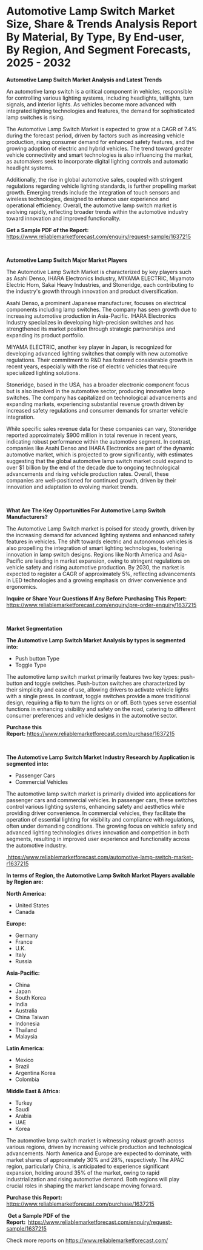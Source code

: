 <p><h1>Automotive Lamp Switch Market Size, Share & Trends Analysis Report By Material, By Type, By End-user, By Region, And Segment Forecasts, 2025 - 2032</h1></p><p><strong>Automotive Lamp Switch Market Analysis and Latest Trends</strong></p>
<p><p>An automotive lamp switch is a critical component in vehicles, responsible for controlling various lighting systems, including headlights, taillights, turn signals, and interior lights. As vehicles become more advanced with integrated lighting technologies and features, the demand for sophisticated lamp switches is rising.</p><p>The Automotive Lamp Switch Market is expected to grow at a CAGR of 7.4% during the forecast period, driven by factors such as increasing vehicle production, rising consumer demand for enhanced safety features, and the growing adoption of electric and hybrid vehicles. The trend toward greater vehicle connectivity and smart technologies is also influencing the market, as automakers seek to incorporate digital lighting controls and automatic headlight systems.</p><p>Additionally, the rise in global automotive sales, coupled with stringent regulations regarding vehicle lighting standards, is further propelling market growth. Emerging trends include the integration of touch sensors and wireless technologies, designed to enhance user experience and operational efficiency. Overall, the automotive lamp switch market is evolving rapidly, reflecting broader trends within the automotive industry toward innovation and improved functionality.</p></p>
<p><strong>Get a Sample PDF of the Report:&nbsp;</strong> <a href="https://www.reliablemarketforecast.com/enquiry/request-sample/1637215?utm_campaign=3225&utm_medium=2&utm_source=Github&utm_content=ia&utm_term=23032025&utm_id=automotive-lamp-switch">https://www.reliablemarketforecast.com/enquiry/request-sample/1637215</a></p>
<p>&nbsp;</p>
<p><strong>Automotive Lamp Switch Major Market Players</strong></p>
<p><p>The Automotive Lamp Switch Market is characterized by key players such as Asahi Denso, IHARA Electronics Industry, MIYAMA ELECTRIC, Miyamoto Electric Horn, Sakai Heavy Industries, and Stoneridge, each contributing to the industry's growth through innovation and product diversification.</p><p>Asahi Denso, a prominent Japanese manufacturer, focuses on electrical components including lamp switches. The company has seen growth due to increasing automotive production in Asia-Pacific. IHARA Electronics Industry specializes in developing high-precision switches and has strengthened its market position through strategic partnerships and expanding its product portfolio.</p><p>MIYAMA ELECTRIC, another key player in Japan, is recognized for developing advanced lighting switches that comply with new automotive regulations. Their commitment to R&D has fostered considerable growth in recent years, especially with the rise of electric vehicles that require specialized lighting solutions.</p><p>Stoneridge, based in the USA, has a broader electronic component focus but is also involved in the automotive sector, producing innovative lamp switches. The company has capitalized on technological advancements and expanding markets, experiencing substantial revenue growth driven by increased safety regulations and consumer demands for smarter vehicle integration.</p><p>While specific sales revenue data for these companies can vary, Stoneridge reported approximately $900 million in total revenue in recent years, indicating robust performance within the automotive segment. In contrast, companies like Asahi Denso and IHARA Electronics are part of the dynamic automotive market, which is projected to grow significantly, with estimates suggesting that the global automotive lamp switch market could expand to over $1 billion by the end of the decade due to ongoing technological advancements and rising vehicle production rates. Overall, these companies are well-positioned for continued growth, driven by their innovation and adaptation to evolving market trends.</p></p>
<p>&nbsp;</p>
<p><strong>What Are The Key Opportunities For Automotive Lamp Switch Manufacturers?</strong></p>
<p><p>The Automotive Lamp Switch market is poised for steady growth, driven by the increasing demand for advanced lighting systems and enhanced safety features in vehicles. The shift towards electric and autonomous vehicles is also propelling the integration of smart lighting technologies, fostering innovation in lamp switch designs. Regions like North America and Asia-Pacific are leading in market expansion, owing to stringent regulations on vehicle safety and rising automotive production. By 2030, the market is expected to register a CAGR of approximately 5%, reflecting advancements in LED technologies and a growing emphasis on driver convenience and ergonomics.</p></p>
<p><strong>Inquire or Share Your Questions If Any Before Purchasing This Report:</strong> <a href="https://www.reliablemarketforecast.com/enquiry/pre-order-enquiry/1637215?utm_campaign=3225&utm_medium=2&utm_source=Github&utm_content=ia&utm_term=23032025&utm_id=automotive-lamp-switch">https://www.reliablemarketforecast.com/enquiry/pre-order-enquiry/1637215</a></p>
<p>&nbsp;</p>
<p><strong>Market Segmentation</strong></p>
<p><strong>The Automotive Lamp Switch Market Analysis by types is segmented into:</strong></p>
<p><ul><li>Push button Type</li><li>Toggle Type</li></ul></p>
<p><p>The automotive lamp switch market primarily features two key types: push-button and toggle switches. Push-button switches are characterized by their simplicity and ease of use, allowing drivers to activate vehicle lights with a single press. In contrast, toggle switches provide a more traditional design, requiring a flip to turn the lights on or off. Both types serve essential functions in enhancing visibility and safety on the road, catering to different consumer preferences and vehicle designs in the automotive sector.</p></p>
<p><strong>Purchase this Report:&nbsp;</strong><a href="https://www.reliablemarketforecast.com/purchase/1637215?utm_campaign=3225&utm_medium=2&utm_source=Github&utm_content=ia&utm_term=23032025&utm_id=automotive-lamp-switch">https://www.reliablemarketforecast.com/purchase/1637215</a></p>
<p>&nbsp;</p>
<p><strong>The Automotive Lamp Switch Market Industry Research by Application is segmented into:</strong></p>
<p><ul><li>Passenger Cars</li><li>Commercial Vehicles</li></ul></p>
<p><p>The automotive lamp switch market is primarily divided into applications for passenger cars and commercial vehicles. In passenger cars, these switches control various lighting systems, enhancing safety and aesthetics while providing driver convenience. In commercial vehicles, they facilitate the operation of essential lighting for visibility and compliance with regulations, often under demanding conditions. The growing focus on vehicle safety and advanced lighting technologies drives innovation and competition in both segments, resulting in improved user experience and functionality across the automotive industry.</p></p>
<p><a href="https://www.reliablemarketforecast.com/automotive-lamp-switch-market-r1637215?utm_campaign=3225&utm_medium=2&utm_source=Github&utm_content=ia&utm_term=23032025&utm_id=automotive-lamp-switch">&nbsp;https://www.reliablemarketforecast.com/automotive-lamp-switch-market-r1637215</a></p>
<p><strong>In terms of Region, the Automotive Lamp Switch Market Players available by Region are:</strong></p>
<p>
    <p> <strong> North America: </strong>
        <ul>
            <li>United States</li>
            <li>Canada</li>
        </ul>
        </p> 
    <p> <strong> Europe: </strong>
        <ul>
            <li>Germany</li>
            <li>France</li>
            <li>U.K.</li>
            <li>Italy</li>
            <li>Russia</li>
        </ul>
        </p> 
    <p> <strong> Asia-Pacific: </strong>
        <ul>
            <li>China</li>
            <li>Japan</li>
            <li>South Korea</li>
            <li>India</li>
            <li>Australia</li>
            <li>China Taiwan</li>
            <li>Indonesia</li>
            <li>Thailand</li>
            <li>Malaysia</li>
        </ul>
        </p> 
    <p> <strong> Latin America: </strong>
        <ul>
            <li>Mexico</li>
            <li>Brazil</li>
            <li>Argentina Korea</li>
            <li>Colombia</li>
        </ul>
        </p> 
    <p> <strong> Middle East & Africa: </strong>
        <ul>
            <li>Turkey</li>
            <li>Saudi</li>
            <li>Arabia</li>
            <li>UAE</li>
            <li>Korea</li>
        </ul>
    </p>
    </p>
<p><p>The automotive lamp switch market is witnessing robust growth across various regions, driven by increasing vehicle production and technological advancements. North America and Europe are expected to dominate, with market shares of approximately 30% and 28%, respectively. The APAC region, particularly China, is anticipated to experience significant expansion, holding around 35% of the market, owing to rapid industrialization and rising automotive demand. Both regions will play crucial roles in shaping the market landscape moving forward.</p></p>
<p><strong>Purchase this Report: </strong><a href="https://www.reliablemarketforecast.com/purchase/1637215?utm_campaign=3225&utm_medium=2&utm_source=Github&utm_content=ia&utm_term=23032025&utm_id=automotive-lamp-switch">https://www.reliablemarketforecast.com/purchase/1637215</a></p>
<p>&nbsp;<strong>Get a Sample PDF of the Report:&nbsp;&nbsp;</strong><a href="https://www.reliablemarketforecast.com/enquiry/request-sample/1637215?utm_campaign=3225&utm_medium=2&utm_source=Github&utm_content=ia&utm_term=23032025&utm_id=automotive-lamp-switch">https://www.reliablemarketforecast.com/enquiry/request-sample/1637215</a></p>
<p><strong></strong></p>
<p>Check more reports on <a href="https://www.reliablemarketforecast.com/?utm_campaign=3225&utm_medium=2&utm_source=Github&utm_content=ia&utm_term=23032025&utm_id=automotive-lamp-switch">https://www.reliablemarketforecast.com/</a></p>